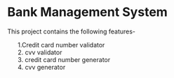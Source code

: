 # Bank Management System
This project contains the following features- 
<ol>
1.Credit card number validator <br/>
2. cvv validator  <br/>
3. credit card number generator <br/>
4. cvv generator <br/>
  </ol>
